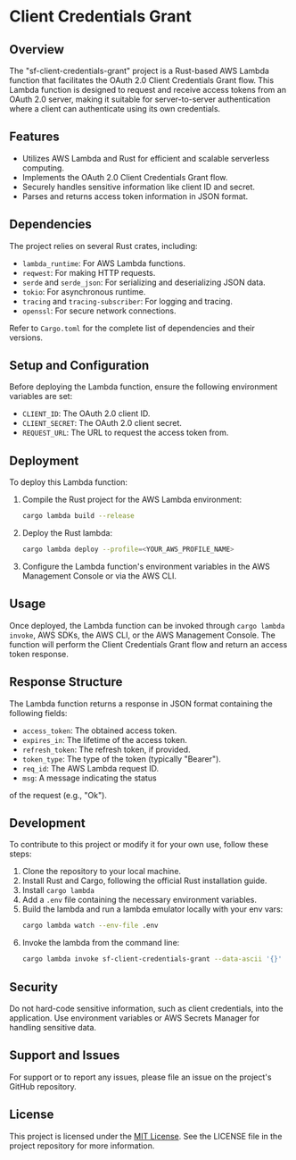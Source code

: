 # Client Credentials Grant

## Overview

The "sf-client-credentials-grant" project is a Rust-based AWS Lambda function that facilitates the OAuth 2.0 Client Credentials Grant flow. This Lambda function is designed to request and receive access tokens from an OAuth 2.0 server, making it suitable for server-to-server authentication where a client can authenticate using its own credentials.

## Features

- Utilizes AWS Lambda and Rust for efficient and scalable serverless computing.
- Implements the OAuth 2.0 Client Credentials Grant flow.
- Securely handles sensitive information like client ID and secret.
- Parses and returns access token information in JSON format.

## Dependencies

The project relies on several Rust crates, including:

- `lambda_runtime`: For AWS Lambda functions.
- `reqwest`: For making HTTP requests.
- `serde` and `serde_json`: For serializing and deserializing JSON data.
- `tokio`: For asynchronous runtime.
- `tracing` and `tracing-subscriber`: For logging and tracing.
- `openssl`: For secure network connections.

Refer to `Cargo.toml` for the complete list of dependencies and their versions.

## Setup and Configuration

Before deploying the Lambda function, ensure the following environment variables are set:

- `CLIENT_ID`: The OAuth 2.0 client ID.
- `CLIENT_SECRET`: The OAuth 2.0 client secret.
- `REQUEST_URL`: The URL to request the access token from.

## Deployment

To deploy this Lambda function:

1. Compile the Rust project for the AWS Lambda environment:
   ```sh
   cargo lambda build --release
   ```
2. Deploy the Rust lambda:
   ```sh
   cargo lambda deploy --profile=<YOUR_AWS_PROFILE_NAME>
   ```
3. Configure the Lambda function's environment variables in the AWS Management Console or via the AWS CLI.

## Usage

Once deployed, the Lambda function can be invoked through `cargo lambda invoke`, AWS SDKs, the AWS CLI, or the AWS Management Console. The function will perform the Client Credentials Grant flow and return an access token response.

## Response Structure

The Lambda function returns a response in JSON format containing the following fields:

- `access_token`: The obtained access token.
- `expires_in`: The lifetime of the access token.
- `refresh_token`: The refresh token, if provided.
- `token_type`: The type of the token (typically "Bearer").
- `req_id`: The AWS Lambda request ID.
- `msg`: A message indicating the status

of the request (e.g., "Ok").

## Development

To contribute to this project or modify it for your own use, follow these steps:

1. Clone the repository to your local machine.
2. Install Rust and Cargo, following the official Rust installation guide.
3. Install `cargo lambda`
4. Add a `.env` file containing the necessary environment variables.
5. Build the lambda and run a lambda emulator locally with your env vars:
   ```sh
   cargo lambda watch --env-file .env
   ```
6. Invoke the lambda from the command line:
   ```sh
   cargo lambda invoke sf-client-credentials-grant --data-ascii '{}'
   ```

## Security

Do not hard-code sensitive information, such as client credentials, into the application. Use environment variables or AWS Secrets Manager for handling sensitive data.

## Support and Issues

For support or to report any issues, please file an issue on the project's GitHub repository.

## License

This project is licensed under the [MIT License](LICENSE). See the LICENSE file in the project repository for more information.
